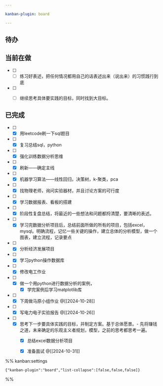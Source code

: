 ```yaml
---

kanban-plugin: board

---
```


## 待办



## 当前在做

- [ ] - [ ] 练习好表述，把任何情况都用自己的话表述出来（说出来）的习惯践行到底
- [ ] - [ ] 继续思考具体要实践的目标，同时找到大目标。


## 已完成

- [ ] - [x] 用leetcode刷一下sql题目
- [ ] - [x] 复习总结sql，python
- [ ] - [x] 强化训练数据分析思维
- [ ] - [x] 刷新——确定主线
- [ ] - [x] 机器学习算法——线性回归，决策树，k-聚类，pca
- [ ] - [x] 找物理老师，询问实验器材，并且讨论方案的可行度
- [ ] - [x] 学习数据报表、看板的搭建
- [ ] - [x] 阶段性复盘总结，将最近的一些想法和问题都捋清楚，要清晰的表述。
- [ ] - [x] 学习完数据分析项目后，总结前面所做的所有的项目，包括excel，mysql。明确流程，记忆一些关键的操作，建立总体的分析模型，做一个图表，建立流程，记录要点
- [ ] - [x] 分析经济发展项目
- [ ] - [x] 学习python操作数据库
- [ ] - [x] 修改电工作业
- [ ] - [x] 做一个用python进行数据分析的案例，
	- [x] 学完案例后学习matplotlib库
- [ ] - [x] 下周做马原小组作业
	@[[2024-10-28]]
- [ ] - [x] 写电力电子实验报告
	@[[2024-10-26]]
- [ ] - [x] 思考下一步要具体实践的目标，并制定方案。基于总体愿景。- 先将赚钱之道，未来确定的乐观主义者规划，模型，之前的思考都思考一遍。
	- [x] 总结excel数据分析项目
	- [x] 准备面试
	 @[[2024-10-31]]




%% kanban:settings
```
{"kanban-plugin":"board","list-collapse":[false,false,false]}
```
%%